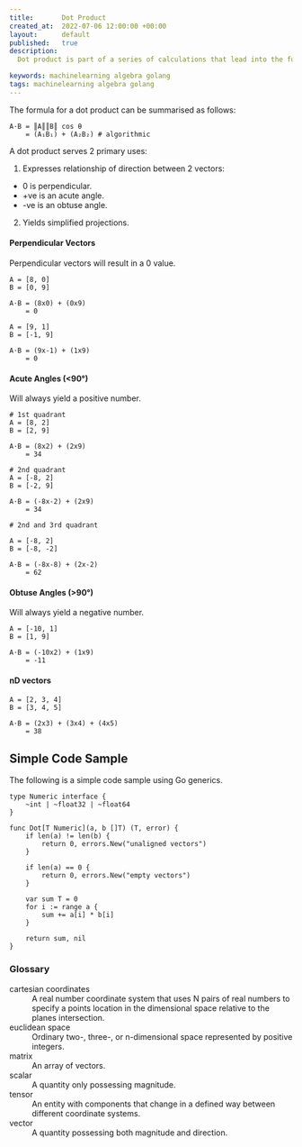 ```yaml
---
title:       Dot Product
created_at:  2022-07-06 12:00:00 +00:00
layout:      default
published:   true
description:
  Dot product is part of a series of calculations that lead into the fundamentals of machine learning. This article gives an overview of the properties of a dot product calculation and provides an example function in Go.

keywords: machinelearning algebra golang
tags: machinelearning algebra golang
---
```


The formula for a dot product can be summarised as follows:

```
A⋅B = ║A║║B║ cos θ
    = (A₁B₁) + (A₂B₂) # algorithmic
```

A dot product serves 2 primary uses:

1. Expresses relationship of direction between 2 vectors:
  * 0 is perpendicular.
  * +ve is an acute angle.
  * -ve is an obtuse angle.
2. Yields simplified projections.

#### Perpendicular Vectors

Perpendicular vectors will result in a 0 value.

```
A = [8, 0] 
B = [0, 9]

A⋅B = (8x0) + (0x9)
    = 0

A = [9, 1]
B = [-1, 9]

A⋅B = (9x-1) + (1x9)
    = 0
```

#### Acute Angles (<90°)

Will always yield a positive number.

```
# 1st quadrant
A = [8, 2]
B = [2, 9]

A⋅B = (8x2) + (2x9)
    = 34

# 2nd quadrant
A = [-8, 2]
B = [-2, 9]

A⋅B = (-8x-2) + (2x9)
    = 34

# 2nd and 3rd quadrant

A = [-8, 2]
B = [-8, -2]

A⋅B = (-8x-8) + (2x-2)
    = 62
```

#### Obtuse Angles (>90°)

Will always yield a negative number.

```
A = [-10, 1]
B = [1, 9]

A⋅B = (-10x2) + (1x9)
    = -11
```

#### nD vectors

```
A = [2, 3, 4]
B = [3, 4, 5]

A⋅B = (2x3) + (3x4) + (4x5)
    = 38
```

## Simple Code Sample

The following is a simple code sample using Go generics.

```golang
type Numeric interface {
	~int | ~float32 | ~float64
}

func Dot[T Numeric](a, b []T) (T, error) {
	if len(a) != len(b) {
		return 0, errors.New("unaligned vectors")
	}

	if len(a) == 0 {
		return 0, errors.New("empty vectors")
	}

	var sum T = 0
	for i := range a {
		sum += a[i] * b[i]
	}

	return sum, nil
}
```


### Glossary

<dl>

<dt>cartesian coordinates</dt>
<dd>A real number coordinate system that uses N pairs of real numbers to specify a points location in the dimensional space relative to the planes intersection.</dd>

<dt>euclidean space</dt>
<dd>Ordinary two-, three-, or n-dimensional space represented by positive integers.</dd>

<dt>matrix</dt>
<dd>An array of vectors.</dd>

<dt>scalar</dt>
<dd>A quantity only possessing magnitude.</dd>

<dt>tensor</dt>
<dd>An entity with components that change in a defined way between different coordinate systems.</dd>

<dt>vector</dt>
<dd>A quantity possessing both magnitude and direction.</dd>

</dl>
